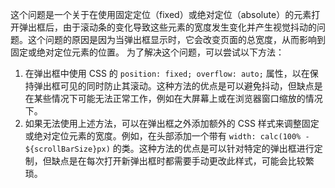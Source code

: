 这个问题是一个关于在使用固定定位（fixed）或绝对定位（absolute）的元素打开弹出框后，由于滚动条的变化导致这些元素的宽度发生变化并产生视觉抖动的问题。这个问题的原因是因为当弹出框显示时，它会改变页面的总宽度，从而影响到固定或绝对定位元素的位置。
为了解决这个问题，可以尝试以下方法：

1. 在弹出框中使用 CSS 的 `position: fixed; overflow: auto;` 属性，以在保持弹出框可见的同时防止其滚动。这种方法的优点是可以避免抖动，但缺点是在某些情况下可能无法正常工作，例如在大屏幕上或在浏览器窗口缩放的情况下。
2. 如果无法使用上述方法，可以在弹出框之外添加额外的 CSS 样式来调整固定或绝对定位元素的宽度。例如，在头部添加一个带有 `width: calc(100% - ${scrollBarSize}px)` 的类。这种方法的优点是可以针对特定的弹出框进行定制，但缺点是在每次打开新弹出框时都需要手动更改此样式，可能会比较繁琐。
